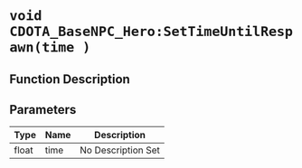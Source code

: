 # `void CDOTA_BaseNPC_Hero:SetTimeUntilRespawn(time )`
## Function Description

## Parameters
Type|Name|Description
--|--|--
float|time|No Description Set
